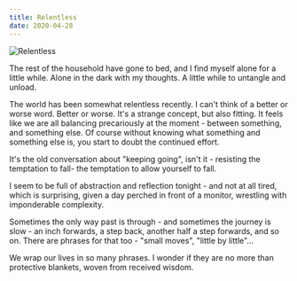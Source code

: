 ```yaml
---
title: Relentless
date: 2020-04-28
---
```


![Relentless](https://source.unsplash.com/03UCoidYvXw/1600x900)

The rest of the household have gone to bed, and I find myself alone for a little while. Alone in the dark with my thoughts. A little while to untangle and unload.

The world has been somewhat relentless recently. I can't think of a better or worse word. Better or worse. It's a strange concept, but also fitting. It feels like we are all balancing precariously at the moment - between something, and something else. Of course without knowing what something and something else is, you start to doubt the continued effort.

It's the old conversation about "keeping going", isn't it - resisting the temptation to fall- the temptation to allow yourself to fall.

I seem to be full of abstraction and reflection tonight - and not at all tired, which is surprising, given a day perched in front of a monitor, wrestling with imponderable complexity.

Sometimes the only way past is through - and sometimes the journey is slow - an inch forwards, a step back, another half a step forwards, and so on. There are phrases for that too - "small moves", "little by little"...

We wrap our lives in so many phrases. I wonder if they are no more than protective blankets, woven from received wisdom.